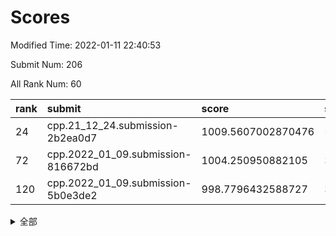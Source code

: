 # Scores

Modified Time: 2022-01-11 22:40:53

Submit Num: 206

All Rank Num: 60

| rank |               submit               |       score        |       sigma        | pk_num |
| :--- | :--------------------------------- | :----------------- | :----------------- | :----- |
| 24   | cpp.21_12_24.submission-2b2ea0d7   | 1009.5607002870476 | 5.428445484938791  | 1      |
| 72   | cpp.2022_01_09.submission-816672bd | 1004.250950882105  | 3.7983699147372207 | 1      |
| 120  | cpp.2022_01_09.submission-5b0e3de2 | 998.7796432588727  | 3.5590714031865716 | 1      |


<details>
<summary>全部</summary>

| rank |                 submit                 |       score        |       sigma        | pk_num |
| :--- | :------------------------------------- | :----------------- | :----------------- | :----- |
| 1    | gobigger.level_3.submission_level_3_25 | 1017.0283191827177 | 3.878964854126969  | 3      |
| 2    | gobigger.level_1.submission_level_1_14 | 1015.7460553731929 | 4.894130274816407  | 1      |
| 3    | gobigger.level_3.submission_level_3_19 | 1015.4414605144688 | 4.222031397402756  | 2      |
| 4    | gobigger.level_3.submission_level_3_2  | 1015.1633823591072 | 3.508620125503362  | 1      |
| 5    | gobigger.level_3.submission_level_3_28 | 1014.488514405805  | 4.689212230721034  | 0      |
| 6    | gobigger.level_3.submission_level_3_0  | 1014.0674445497095 | 3.334820278922873  | 1      |
| 7    | gobigger.level_3.submission_level_3_37 | 1012.4514957673441 | 3.744989465686624  | 1      |
| 8    | gobigger.level_3.submission_level_3_34 | 1012.4205403421132 | 4.954250661930245  | 1      |
| 9    | gobigger.level_1.submission_level_1_41 | 1012.3907247169898 | 3.4715345458631632 | 1      |
| 10   | gobigger.level_3.submission_level_3_6  | 1012.301693132251  | 3.124340511838048  | 0      |
| 11   | gobigger.level_3.submission_level_3_48 | 1012.2103538147854 | 4.967682512759055  | 0      |
| 12   | gobigger.level_3.submission_level_3_27 | 1012.0700626380609 | 4.0101142902318205 | 0      |
| 13   | gobigger.level_3.submission_level_3_38 | 1011.837903396767  | 3.3343989364406745 | 1      |
| 14   | gobigger.level_3.submission_level_3_20 | 1011.3388312030063 | 3.348857636188795  | 2      |
| 15   | gobigger.level_3.submission_level_3_15 | 1011.2533247541992 | 3.9618366684538566 | 1      |
| 16   | gobigger.level_3.submission_level_3_44 | 1011.0432217246906 | 4.2225282423827055 | 0      |
| 17   | gobigger.level_3.submission_level_3_22 | 1011.007108142224  | 3.1842615922249973 | 1      |
| 18   | gobigger.level_3.submission_level_3_3  | 1010.953050916756  | 4.269072157303472  | 1      |
| 19   | gobigger.level_3.submission_level_3_1  | 1010.6356126265749 | 3.6059715537769237 | 1      |
| 20   | gobigger.level_3.submission_level_3_31 | 1010.2755239574367 | 4.992196467965368  | 2      |
| 21   | gobigger.level_3.submission_level_3_18 | 1010.0495700546396 | 2.76625271502482   | 2      |
| 22   | gobigger.level_3.submission_level_3_14 | 1009.9336553127972 | 4.000883009196683  | 0      |
| 23   | gobigger.level_3.submission_level_3_24 | 1009.7851988562788 | 5.6796049390962615 | 1      |
| 24   | cpp.21_12_24.submission-2b2ea0d7       | 1009.5607002870476 | 5.428445484938791  | 1      |
| 25   | gobigger.level_3.submission_level_3_11 | 1009.3505295180488 | 3.958434673394825  | 1      |
| 26   | gobigger.level_1.submission_level_1_5  | 1009.1448862063454 | 3.1471541040295175 | 2      |
| 27   | gobigger.level_3.submission_level_3_49 | 1009.060204669592  | 3.1089551346033377 | 2      |
| 28   | gobigger.level_3.submission_level_3_45 | 1008.854051693019  | 4.121130164097441  | 2      |
| 29   | gobigger.level_1.submission_level_1_8  | 1008.6578905749572 | 3.189197939335997  | 1      |
| 30   | gobigger.level_3.submission_level_3_40 | 1008.5458148447317 | 2.736455158594102  | 3      |
| 31   | gobigger.level_3.submission_level_3_46 | 1008.2470330216561 | 3.2739186535652283 | 1      |
| 32   | gobigger.level_3.submission_level_3_17 | 1008.2169513188126 | 3.5686166414819978 | 1      |
| 33   | gobigger.level_3.submission_level_3_42 | 1008.1047686718682 | 3.0737256320001625 | 0      |
| 34   | gobigger.level_3.submission_level_3_8  | 1008.0680213904122 | 3.5141519289241043 | 2      |
| 35   | gobigger.level_3.submission_level_3_12 | 1008.0577659928704 | 2.9979529976120394 | 2      |
| 36   | gobigger.level_3.submission_level_3_36 | 1008.0165358077055 | 6.122361015918895  | 0      |
| 37   | gobigger.level_1.submission_level_1_24 | 1008.0119713277779 | 4.82273935888206   | 0      |
| 38   | gobigger.level_3.submission_level_3_47 | 1008.0082744236521 | 3.9390893312061124 | 0      |
| 39   | gobigger.level_3.submission_level_3_5  | 1008.0055252299586 | 3.788996960178258  | 1      |
| 40   | gobigger.level_1.submission_level_1_33 | 1007.9032943463056 | 3.470779762062684  | 1      |
| 41   | gobigger.level_3.submission_level_3_33 | 1007.8749842932625 | 2.5729918706983304 | 2      |
| 42   | gobigger.level_3.submission_level_3_41 | 1007.7210565983378 | 3.1131750522075614 | 2      |
| 43   | gobigger.level_3.submission_level_3_10 | 1007.6771361740618 | 3.345475711353756  | 1      |
| 44   | gobigger.level_3.submission_level_3_4  | 1007.644949277431  | 2.9442517530802372 | 1      |
| 45   | gobigger.level_3.submission_level_3_30 | 1007.5731831970519 | 3.7220902722821045 | 0      |
| 46   | gobigger.level_1.submission_level_1_49 | 1007.5654479091061 | 4.662376674570215  | 0      |
| 47   | gobigger.level_2.submission_level_2_25 | 1006.9750147739317 | 6.026197167727239  | 1      |
| 48   | gobigger.level_3.submission_level_3_21 | 1006.9360113536551 | 3.840956117923892  | 1      |
| 49   | gobigger.level_3.submission_level_3_35 | 1006.8286718792873 | 4.274885281874245  | 1      |
| 50   | gobigger.level_3.submission_level_3_43 | 1006.7315334992244 | 2.908088482019338  | 2      |
| 51   | gobigger.level_1.submission_level_1_34 | 1006.6842850924337 | 3.3450957449150107 | 0      |
| 52   | gobigger.level_1.submission_level_1_27 | 1006.6545598621404 | 3.6149941438958364 | 0      |
| 53   | gobigger.level_3.submission_level_3_23 | 1006.5671520994337 | 3.745897538826076  | 2      |
| 54   | gobigger.level_1.submission_level_1_47 | 1006.5568635461096 | 4.719777047775965  | 1      |
| 55   | gobigger.level_1.submission_level_1_6  | 1006.2612062364923 | 3.687677871515003  | 1      |
| 56   | gobigger.level_1.submission_level_1_2  | 1006.0908666784528 | 4.648765996650278  | 0      |
| 57   | gobigger.level_1.submission_level_1_31 | 1006.0886075136093 | 3.492656088666784  | 0      |
| 58   | gobigger.level_1.submission_level_1_4  | 1006.0786008124129 | 3.074616335886334  | 2      |
| 59   | gobigger.level_1.submission_level_1_35 | 1005.7613587419241 | 5.408709089743159  | 0      |
| 60   | gobigger.level_1.submission_level_1_29 | 1005.6306125635911 | 3.8722244957014436 | 1      |
| 61   | gobigger.level_3.submission_level_3_29 | 1005.5449376670039 | 5.530467596298761  | 0      |
| 62   | gobigger.level_1.submission_level_1_10 | 1005.4555283202224 | 6.372965277559594  | 0      |
| 63   | gobigger.level_1.submission_level_1_44 | 1005.3723645304461 | 3.065585603432959  | 2      |
| 64   | gobigger.jsonzb.submission_level_4_0   | 1005.1840795016393 | 2.4110343892410295 | 3      |
| 65   | gobigger.level_1.submission_level_1_1  | 1005.1458195879984 | 4.854795186890485  | 2      |
| 66   | gobigger.level_1.submission_level_1_36 | 1005.1174576849309 | 3.518807999770763  | 2      |
| 67   | gobigger.level_1.submission_level_1_32 | 1005.0503710314026 | 4.185636379444871  | 0      |
| 68   | gobigger.level_3.submission_level_3_32 | 1004.8268862516423 | 3.6216319245906274 | 1      |
| 69   | gobigger.level_1.submission_level_1_21 | 1004.513925267101  | 3.8079803254659135 | 1      |
| 70   | gobigger.level_1.submission_level_1_9  | 1004.3868768603974 | 2.857333093375198  | 2      |
| 71   | gobigger.level_3.submission_level_3_13 | 1004.3341593350252 | 4.030063840924778  | 1      |
| 72   | cpp.2022_01_09.submission-816672bd     | 1004.250950882105  | 3.7983699147372207 | 1      |
| 73   | gobigger.level_3.submission_level_3_16 | 1004.2438474044508 | 4.892374530220078  | 1      |
| 74   | gobigger.level_1.submission_level_1_28 | 1004.0798982953095 | 3.3934018666872063 | 1      |
| 75   | gobigger.level_1.submission_level_1_12 | 1003.8648458377421 | 3.492894516648433  | 2      |
| 76   | gobigger.level_1.submission_level_1_39 | 1003.8352311393032 | 3.5569007307020657 | 0      |
| 77   | gobigger.level_1.submission_level_1_16 | 1003.4815908918314 | 2.755281831322435  | 3      |
| 78   | gobigger.level_1.submission_level_1_25 | 1003.4741879679294 | 4.911874345501714  | 0      |
| 79   | gobigger.level_1.submission_level_1_30 | 1003.3520649785606 | 3.3772128388508955 | 1      |
| 80   | gobigger.level_1.submission_level_1_15 | 1003.2532550826361 | 4.073259978930635  | 1      |
| 81   | gobigger.level_1.submission_level_1_18 | 1003.1814163679601 | 3.4597977439858068 | 1      |
| 82   | gobigger.level_1.submission_level_1_48 | 1003.0866405913765 | 3.2301337764907023 | 0      |
| 83   | gobigger.level_2.submission_level_2_19 | 1003.0808755868807 | 3.3753256692372373 | 2      |
| 84   | gobigger.level_1.submission_level_1_26 | 1003.0501350361681 | 4.270690640913914  | 1      |
| 85   | gobigger.level_1.submission_level_1_42 | 1003.0001587208171 | 3.4078498169509057 | 0      |
| 86   | gobigger.level_1.submission_level_1_17 | 1002.9570808607156 | 3.2949323045918284 | 2      |
| 87   | gobigger.level_3.submission_level_3_7  | 1002.6165475361629 | 4.484593037854424  | 0      |
| 88   | gobigger.level_1.submission_level_1_38 | 1002.5645449281599 | 3.027311099694089  | 2      |
| 89   | gobigger.level_3.submission_level_3_9  | 1002.3569941153737 | 4.259941114009436  | 1      |
| 90   | gobigger.level_1.submission_level_1_43 | 1002.2416325533899 | 3.4816603869422504 | 1      |
| 91   | gobigger.level_3.submission_level_3_26 | 1001.8377569994345 | 4.640307950231596  | 1      |
| 92   | gobigger.level_1.submission_level_1_19 | 1001.8281473226587 | 3.662452290035561  | 0      |
| 93   | gobigger.level_1.submission_level_1_23 | 1001.6217181951014 | 2.9759666089912833 | 2      |
| 94   | gobigger.random.submission_random_14   | 1001.5938188156246 | 4.766597653702386  | 0      |
| 95   | gobigger.random.submission_random_26   | 1001.5632293028305 | 3.187654014199992  | 1      |
| 96   | gobigger.level_1.submission_level_1_7  | 1001.5128695527987 | 3.967469409425089  | 1      |
| 97   | gobigger.level_3.submission_level_3_39 | 1001.3513407909412 | 4.1483394656480055 | 2      |
| 98   | gobigger.level_1.submission_level_1_37 | 1001.3355247097185 | 5.128246567276799  | 0      |
| 99   | gobigger.level_1.submission_level_1_0  | 1000.9817056623775 | 3.2951660015120905 | 1      |
| 100  | gobigger.random.submission_random_2    | 1000.7768987520633 | 3.313170880055293  | 1      |
| 101  | gobigger.random.submission_random_38   | 1000.5880732967546 | 4.084277759778233  | 0      |
| 102  | gobigger.random.submission_random_5    | 1000.4478141412894 | 3.4746354133063946 | 1      |
| 103  | gobigger.random.submission_random_18   | 1000.1158320546657 | 3.0693327506298242 | 1      |
| 104  | gobigger.none.submission_none_1        | 1000.0777732278534 | 3.975330071442118  | 1      |
| 105  | gobigger.level_2.submission_level_2_38 | 1000.0685895897936 | 4.0857774950644    | 1      |
| 106  | gobigger.level_2.submission_level_2_1  | 1000.0             | 8.333333333333334  | 0      |
| 107  | gobigger.random.submission_random_6    | 1000.0             | 8.333333333333334  | 0      |
| 108  | gobigger.level_1.submission_level_1_3  | 1000.0             | 8.333333333333334  | 0      |
| 109  | gobigger.level_2.submission_level_2_27 | 999.925169999365   | 2.692895969786829  | 2      |
| 110  | gobigger.level_2.submission_level_2_26 | 999.8336527103758  | 3.181321143085582  | 2      |
| 111  | gobigger.level_1.submission_level_1_22 | 999.6168484886712  | 3.5421702937282618 | 2      |
| 112  | gobigger.level_2.submission_level_2_12 | 999.5941983717328  | 3.0672417169977737 | 1      |
| 113  | gobigger.level_1.submission_level_1_13 | 999.4462747863067  | 2.943579993381907  | 0      |
| 114  | gobigger.random.submission_random_49   | 999.4300356969919  | 2.7166053328065103 | 2      |
| 115  | gobigger.random.submission_random_29   | 999.3756565820205  | 2.7392356261443287 | 2      |
| 116  | gobigger.random.submission_random_15   | 999.3384024507767  | 4.119263695624103  | 0      |
| 117  | gobigger.level_1.submission_level_1_11 | 999.2922065247969  | 2.830209171313578  | 2      |
| 118  | gobigger.level_2.submission_level_2_33 | 999.1184900115461  | 3.5234479334798925 | 2      |
| 119  | gobigger.random.submission_random_46   | 998.8067323515561  | 2.4742808856612983 | 2      |
| 120  | cpp.2022_01_09.submission-5b0e3de2     | 998.7796432588727  | 3.5590714031865716 | 1      |
| 121  | gobigger.level_2.submission_level_2_30 | 998.6906645210637  | 2.9429497757458796 | 1      |
| 122  | gobigger.random.submission_random_40   | 998.6006242303793  | 2.650753882460312  | 1      |
| 123  | gobigger.random.submission_random_45   | 998.5462858210221  | 3.0824673046336284 | 2      |
| 124  | gobigger.level_2.submission_level_2_43 | 998.2757222014054  | 3.3781474652467978 | 1      |
| 125  | gobigger.level_2.submission_level_2_31 | 998.2151469980944  | 3.063912396832551  | 2      |
| 126  | gobigger.level_1.submission_level_1_40 | 998.0212051077787  | 4.030624259206327  | 2      |
| 127  | gobigger.random.submission_random_44   | 997.97779700061    | 3.476609042917556  | 1      |
| 128  | gobigger.random.submission_random_30   | 997.9294777810921  | 3.495924853078123  | 1      |
| 129  | gobigger.random.submission_random_31   | 997.915203569032   | 3.8468467414361216 | 1      |
| 130  | gobigger.random.submission_random_9    | 997.8065474323937  | 3.2417708419920954 | 1      |
| 131  | gobigger.level_1.submission_level_1_46 | 997.7431525328474  | 3.1893779275425733 | 1      |
| 132  | gobigger.level_2.submission_level_2_37 | 997.5804802723898  | 4.0589264105769525 | 0      |
| 133  | gobigger.random.submission_random_22   | 997.5472715492693  | 2.648509943646416  | 3      |
| 134  | gobigger.random.submission_random_17   | 997.4262975485148  | 2.866312997446751  | 2      |
| 135  | gobigger.level_2.submission_level_2_11 | 997.3404740490697  | 5.314465129495525  | 0      |
| 136  | gobigger.random.submission_random_10   | 997.1835400831827  | 3.4032022368470303 | 2      |
| 137  | gobigger.level_2.submission_level_2_47 | 996.9448413479092  | 3.3122643548968553 | 1      |
| 138  | gobigger.level_1.submission_level_1_20 | 996.8658438024726  | 2.8200952039038656 | 2      |
| 139  | gobigger.level_2.submission_level_2_42 | 996.8418455770314  | 4.47385619403103   | 2      |
| 140  | gobigger.random.submission_random_7    | 996.8305131638954  | 3.4609523723349933 | 2      |
| 141  | gobigger.random.submission_random_35   | 996.7567716385504  | 4.708968870310435  | 1      |
| 142  | gobigger.level_2.submission_level_2_20 | 996.6080629060485  | 2.8876968871832984 | 1      |
| 143  | gobigger.random.submission_random_8    | 996.5432890663815  | 3.3819072099437513 | 1      |
| 144  | gobigger.random.submission_random_19   | 996.5084480735362  | 3.6328455511352447 | 1      |
| 145  | gobigger.random.submission_random_47   | 996.4817682759628  | 3.864064481520617  | 0      |
| 146  | gobigger.random.submission_random_24   | 996.4176288656648  | 3.049559162961818  | 2      |
| 147  | gobigger.level_2.submission_level_2_16 | 996.3803134633115  | 3.456426517323845  | 2      |
| 148  | gobigger.random.submission_random_23   | 996.3226601439563  | 3.2841448449243344 | 0      |
| 149  | gobigger.random.submission_random_21   | 996.2977549009814  | 3.303961817014716  | 3      |
| 150  | gobigger.level_2.submission_level_2_21 | 996.2191324428456  | 3.3480091571374264 | 1      |
| 151  | gobigger.random.submission_random_0    | 996.1870834970931  | 2.726005326356598  | 2      |
| 152  | gobigger.random.submission_random_4    | 996.1040766010808  | 2.917335928717302  | 1      |
| 153  | gobigger.level_2.submission_level_2_40 | 996.0127922828243  | 4.010000422175322  | 0      |
| 154  | gobigger.random.submission_random_3    | 995.9660789049581  | 3.4402203873964394 | 0      |
| 155  | gobigger.level_2.submission_level_2_23 | 995.8787283728112  | 3.408577588222203  | 1      |
| 156  | gobigger.random.submission_random_25   | 995.8432452978354  | 3.021182654439857  | 2      |
| 157  | gobigger.level_1.submission_level_1_45 | 995.7682159131882  | 3.5421409649551965 | 1      |
| 158  | gobigger.level_2.submission_level_2_6  | 995.5900308637009  | 3.1916925099791484 | 1      |
| 159  | gobigger.level_2.submission_level_2_29 | 995.5152163220145  | 2.9737918048460203 | 3      |
| 160  | gobigger.level_2.submission_level_2_24 | 995.450664574909   | 4.921638815153783  | 1      |
| 161  | gobigger.random.submission_random_28   | 995.3090022190997  | 3.1143301976183664 | 1      |
| 162  | gobigger.random.submission_random_11   | 995.047317548309   | 3.673256327954518  | 2      |
| 163  | gobigger.level_2.submission_level_2_32 | 994.9541315238278  | 3.254033449923314  | 2      |
| 164  | gobigger.random.submission_random_32   | 994.6150047091884  | 2.8838751094439874 | 3      |
| 165  | gobigger.level_2.submission_level_2_18 | 994.4890401871754  | 4.062471126566317  | 1      |
| 166  | gobigger.random.submission_random_13   | 994.3586157258791  | 2.8401586610319964 | 3      |
| 167  | gobigger.random.submission_random_33   | 994.1376086830592  | 4.066211661406279  | 0      |
| 168  | gobigger.level_2.submission_level_2_35 | 993.744799703409   | 3.0845657100811574 | 2      |
| 169  | gobigger.level_2.submission_level_2_34 | 993.6696291155918  | 4.1782958820077205 | 0      |
| 170  | gobigger.random.submission_random_43   | 993.6039241022611  | 3.7606892911628047 | 0      |
| 171  | gobigger.level_2.submission_level_2_14 | 993.118706375185   | 2.6939934941273114 | 2      |
| 172  | gobigger.random.submission_random_34   | 992.7175805097439  | 3.073039805729299  | 3      |
| 173  | gobigger.random.submission_random_41   | 992.6127761746998  | 2.9101643857062256 | 3      |
| 174  | gobigger.random.submission_random_16   | 992.5594352175417  | 3.310500349372437  | 2      |
| 175  | gobigger.random.submission_random_48   | 992.5077525631925  | 3.1684213669724834 | 1      |
| 176  | gobigger.random.submission_random_1    | 992.3857053108593  | 6.212461808098179  | 0      |
| 177  | gobigger.level_2.submission_level_2_44 | 992.367287705853   | 2.94493221896042   | 2      |
| 178  | gobigger.level_2.submission_level_2_36 | 992.203235809018   | 2.5131212966840155 | 2      |
| 179  | gobigger.level_2.submission_level_2_22 | 992.0565799547202  | 3.877106733871312  | 0      |
| 180  | gobigger.random.submission_random_39   | 992.037518337161   | 4.248590953105242  | 0      |
| 181  | gobigger.level_2.submission_level_2_7  | 992.006293006679   | 3.1701152016502903 | 2      |
| 182  | gobigger.level_2.submission_level_2_48 | 991.9576502117893  | 3.929439247111226  | 1      |
| 183  | gobigger.random.submission_random_12   | 991.8370719932306  | 4.719295510881666  | 0      |
| 184  | gobigger.level_2.submission_level_2_17 | 991.5037729839688  | 3.124296799886959  | 2      |
| 185  | gobigger.level_2.submission_level_2_3  | 991.1251863524722  | 3.2676013160616195 | 1      |
| 186  | gobigger.level_2.submission_level_2_15 | 990.8077622480967  | 3.357993346647906  | 3      |
| 187  | gobigger.level_2.submission_level_2_10 | 990.6220120669013  | 3.2197924412142247 | 1      |
| 188  | gobigger.level_2.submission_level_2_5  | 990.5616605221229  | 5.191795549743775  | 0      |
| 189  | gobigger.level_2.submission_level_2_41 | 990.3657100543766  | 3.2497447940404762 | 3      |
| 190  | gobigger.level_2.submission_level_2_2  | 990.140475411997   | 6.107557443356594  | 0      |
| 191  | gobigger.level_2.submission_level_2_0  | 989.6173488823899  | 3.32150913668267   | 1      |
| 192  | gobigger.random.submission_random_27   | 989.5363707114481  | 5.218500611914067  | 0      |
| 193  | gobigger.random.submission_random_20   | 989.430277704069   | 3.5253886396414345 | 2      |
| 194  | gobigger.level_2.submission_level_2_45 | 989.1984655123955  | 4.06740176809136   | 1      |
| 195  | gobigger.level_2.submission_level_2_9  | 988.4664083543656  | 3.852929584323648  | 1      |
| 196  | gobigger.level_2.submission_level_2_46 | 988.3378207809953  | 3.58507696565922   | 2      |
| 197  | gobigger.level_2.submission_level_2_49 | 988.3062569271021  | 4.701761663028703  | 2      |
| 198  | gobigger.level_2.submission_level_2_13 | 988.1865892082375  | 3.3143976098647747 | 1      |
| 199  | gobigger.random.submission_random_37   | 988.0877929445284  | 4.530748073352704  | 0      |
| 200  | gobigger.random.submission_random_42   | 987.9453095371415  | 3.464561625773929  | 2      |
| 201  | gobigger.level_2.submission_level_2_8  | 987.869770197495   | 4.033154374010234  | 2      |
| 202  | gobigger.level_2.submission_level_2_39 | 987.3773252114091  | 4.960931188633231  | 1      |
| 203  | gobigger.level_2.submission_level_2_28 | 986.776248406427   | 4.488925382624337  | 2      |
| 204  | gobigger.random.submission_random_36   | 985.9833648882804  | 4.870095464434486  | 1      |
| 205  | gobigger.level_2.submission_level_2_4  | 985.0775915314478  | 4.082140105544936  | 1      |
| 206  | gobigger.none.submission_none_0        | 982.2314210088115  | 3.525222175717877  | 1      |

</details>